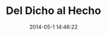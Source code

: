 ---
layout: post
title:  "Del Dicho al Hecho"
date:   2014-05-1 14:46:22
categories: project
img: img/projects/ddah.png
thumb: img/projects/thumbs/ddah-thumb.png
description: Del Dicho al Hecho es un estudio que realiza un análisis detallado de las promesas establecidas por el Gobierno y una revisión del estado de cumplimiento legislativo y administrativo de éstas. Conscientes de las dificultades que tenemos los ciudadanos de ejercer nuestro derecho a exigir rendición de cuentas, nuestro estudio pretende empoderar a las personas y contribuir a la reducción de las brechas de información que hoy dificultan una fiscalización efectiva de nuestros representantes.
site_url: http://deldichoalhecho.cl
status: activo
---